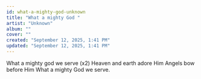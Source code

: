 ```yaml
---
id: what-a-mighty-god-unknown
title: "What a mighty God "
artist: "Unknown"
album: ""
cover: ""
created: "September 12, 2025, 1:41 PM"
updated: "September 12, 2025, 1:41 PM"
---
```


What a mighty god we serve (x2)
Heaven and earth adore Him
Angels bow before Him
What a mighty God we serve.